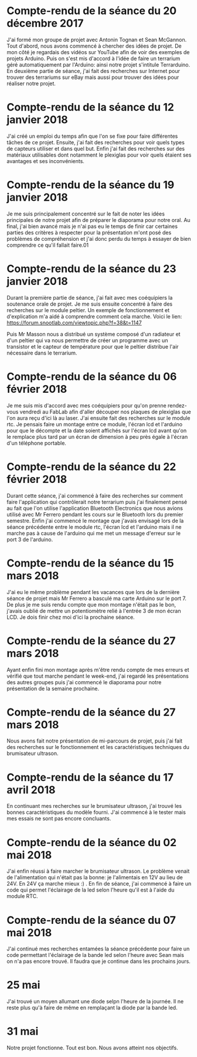 # Compte-rendu de la séance du 20 décembre 2017

J'ai formé mon groupe de projet avec Antonin Tognan et Sean McGannon. Tout d'abord, nous avons commencé à chercher des idées de projet. De mon côté je regardais des vidéos sur YouTube afin de voir des exemples de projets Arduino. Puis on s'est mis d'accord à l'idée de faire un terrarium géré automatiquement par l'Arduino: ainsi notre projet s'intitule Terrarduino. En deuxième partie de séance, j'ai fait des recherches sur Internet pour trouver des terrariums sur eBay mais aussi pour trouver des idées pour réaliser notre projet.


# Compte-rendu de la séance du 12 janvier 2018

J'ai créé un emploi du temps afin que l'on se fixe pour faire différentes tâches de ce projet. Ensuite, j'ai fait des recherches pour voir quels types de capteurs utiliser et dans quel but. Enfin j'ai fait des recherches sur des matériaux utilisables dont notamment le plexiglas pour voir quels étaient ses avantages et ses inconvénients. 


# Compte-rendu de la séance du 19 janvier 2018

Je me suis principalement concentré sur le fait de noter les idées principales de notre projet afin de préparer le diaporama pour notre oral. Au final, j'ai bien avancé mais je n'ai pas eu le temps de finir car certaines parties des critères à respecter pour la présentation m'ont posé des problèmes de compréhension et j'ai donc perdu du temps à essayer de bien comprendre ce qu'il fallait faire.01


# Compte-rendu de la séance du 23 janvier 2018

Durant la première partie de séance, j'ai fait avec mes coéquipiers la soutenance orale de projet. Je me suis ensuite concentré à faire des recherches sur le module peltier. Un exemple de fonctionnement et d'explication m'a aidé à comprendre comment cela marche.
Voici le lien: https://forum.snootlab.com/viewtopic.php?f=38&t=1147

Puis Mr Masson nous a distribué un système composé d'un radiateur et d'un peltier qui va nous permettre de créer un programme avec un transistor et le capteur de température pour que le peltier distribue l'air nécessaire dans le terrarium.


# Compte-rendu de la séance du 06 février 2018

Je me suis mis d'accord avec mes coéquipiers pour qu'on prenne rendez-vous vendredi au FabLab afin d'aller découper nos plaques de plexiglas que l'on aura reçu d'ici là au laser.
J'ai ensuite fait des recherches sur le module rtc. Je pensais faire un montage entre ce module, l'écran lcd et  l'arduino pour que le décompte et la date soient affichés sur l'écran lcd avant qu'on le remplace plus tard par un écran de dimension à peu près égale à l'écran d'un téléphone portable.


# Compte-rendu de la séance du 22 février 2018

Durant cette séance, j'ai commencé à faire des recherches sur comment faire l'application qui contrôlerait notre terrarium puis j'ai finalement pensé au fait que l'on utilise l'application Bluetooth Electronics que nous avions utilisé avec Mr Ferrero pendant les cours sur le Bluetooth lors du premier semestre.
Enfin j'ai commencé le montage que j'avais envisagé lors de la séance précédente entre le module rtc, l'écran lcd et l'arduino mais il ne marche pas à cause de l'arduino qui me met un message d'erreur sur le port 3 de l'arduino. 


# Compte-rendu de la séance du 15 mars 2018

J'ai eu le même problème pendant les vacances que lors de la dernière séance de projet mais Mr Ferrero a basculé ma carte Arduino sur le port 7. De plus je me suis rendu compte que mon montage n'était pas le bon, j'avais oublié de mettre un potentiomètre relié à l'entrée 3 de mon écran LCD.
Je dois finir chez moi d'ici la prochaine séance.


# Compte-rendu de la séance du 27 mars 2018

Ayant enfin fini mon montage après m'être rendu compte de mes erreurs et vérifié que tout marche pendant le week-end, j'ai regardé les présentations des autres groupes puis j'ai commencé le diaporama pour notre présentation de la semaine prochaine.


#  Compte-rendu de la séance du 27 mars 2018

Nous avons fait notre présentation de mi-parcours de projet, puis j'ai fait des recherches sur le fonctionnement et les caractéristiques techniques du brumisateur ultrason.


# Compte-rendu de la séance du 17 avril 2018

En continuant mes recherches sur le brumisateur ultrason, j'ai trouvé les bonnes caractéristiques du modèle fourni. J'ai commencé à le tester mais mes essais ne sont pas encore concluants.


# Compte-rendu de la séance du 02 mai 2018

J'ai enfin réussi à faire marcher le brumisateur ultrason. Le problème venait de l'alimentation qui n'était pas la bonne: je l'alimentais en 12V au lieu de 24V. En 24V ça marche mieux :) . 
En fin de séance, j'ai commencé à faire un code qui permet l'éclairage de la led selon l'heure qu'il est à l'aide du module RTC.


# Compte-rendu de la séance du 07 mai 2018
J'ai continué mes recherches entamées la séance précédente pour faire un code permettant l'éclairage de la bande led selon l'heure avec Sean mais on n'a pas encore trouvé. Il faudra que je continue dans les prochains jours.


# 25 mai
J'ai trouvé un moyen allumant une diode selpn l'heure de la journée. Il ne reste plus qu'à faire de même en remplaçant la diode par la bande led.

# 31 mai
Notre projet fonctionne. Tout est bon. Nous avons atteint nos objectifs.


